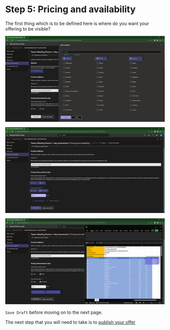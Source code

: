 # Step 5: Pricing and availability

The first thing which is to be defined here is where do you want your offering to be visible?

![Partner Center - Commercial Marketplace](./../images/publishing/step8_countries.png "Availability")

![Partner Center - Commercial Marketplace](./../images/publishing/step9_pricing1.png "One pricing")

![Partner Center - Commercial Marketplace](./../images/publishing/step10_pricing2.png "Multiple pricing")

`Save Draft` before moving on to the next page.

The next step that you will need to take is to [publish your offer](publish.md)

